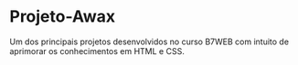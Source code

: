 # Projeto-Awax
Um dos principais projetos desenvolvidos no curso B7WEB com intuito de aprimorar os conhecimentos em HTML e CSS.

